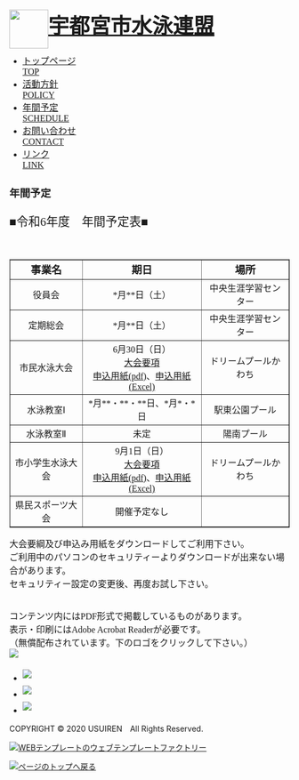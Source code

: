 <!--# usui2024

<!DOCTYPE HTML PUBLIC "-//W3C//DTD HTML 4.01 Transitional//EN" "http://www.w3.org/TR/html4/loose.dtd">-->
<!--DESIGNED BY WEB TEMPLATE FACTORY -->
<html>
<head>
<meta http-equiv="Content-Type" content="text/html; charset=utf-8">
<meta name=”viewport” content=”width=device-width,initial-scale=1.0″>
<title>宇都宮市水泳連盟</title>
<meta name="keywords" content="宇都宮市水泳連盟" />
<meta name="description" content="" />
<link href="https://usuiren.com/css/import.css" rel="stylesheet" type="text/css">
<!--[if lt IE 9]>
	<script src="html5shiv.js"></script>
	<script src="css3-mediaqueries.js"></script>
	<!--[if lt IE 11]>
	<script src="html5shiv.js"></script>
	<script src="css3-mediaqueries.js"></script>
<![endif]-->
<style type="text/css">
.auto-style1 {
	font-style:normal;
	font-family:"UD デジタル 教科書体 NP-B";
	font-size:28pt;
}
.auto-style2 {
	font-style:normal;
	font-family:"UD デジタル 教科書体 NP-B";
	font-size:14pt;
}
.auto-style3 {
	font-style:normal;
	font-family:"UD デジタル 教科書体 NP-B";
	font-size:12pt;
}
.auto-style4 {
	margin-top: 5px;
	margin-bottom: 5px;
}
.auto-style5 {
	font-style:normal;
	font-family:"UD デジタル 教科書体 NP-B";
	font-size:16pt;
}


</style>

</head>
<body>
<!--ヘッダー-->
<div id="header" class="clearfix">
  <p><img src="https://usuiren.com/images/top/top_logo.png" height="70" style="float: left" width="70"></p>
  <h1 class="auto-style1"><a href="index.html">宇都宮市水泳連盟</a></h1>
</div>
<!--ヘッダー終了-->
<!--グローバルナビゲーション-->
<div id="globalNavi">
  <ul class="clearfix">
    <li class="auto-style3"><a href="https://usuiren.com/index.html">トップページ<br>
      <span>TOP</span></a></li>
    <li class="auto-style3"><a href="https://usuiren.com/policy.html">活動方針<br>
      <span>POLICY</span></a></li>
    <li class="auto-style3"><a href="https://usuiren.com/schedule.html">年間予定<br>
      <span>SCHEDULE</span></a></li>    
    <li class="auto-style3"><a href="https://usuiren.com/contact.html">お問い合わせ<br>
      <span>CONTACT</span></a></li>
    <li class="auto-style3"><a href="https://usuiren.com/link.html">リンク<br>
      <span>LINK</span></a></li>
  </ul>
</div>
<!--グローバルナビゲーション終了-->
<!--ビジュアル-->
<div id="ttl_catch">
  <h2 class="auto-style2"><b>年間予定</b></h2>
</div>
<!--ビジュアル終了-->
<!--コンテンツ-->
<div id="contents" class="clearfix">
  <!--メイン-->
  <div id="main">
    <div class="section">
      <p class="auto-style5">■令和6年度　年間予定表■<br></p>
      <br>
        <table style="width:100%;text-align:center" border="1" class="auto-style3">
			<tr style="text-align:center">
				<td class="auto-style2"><b>事業名</b></td><td class="auto-style2"><b>期日</b></td><td class="auto-style2"><b>場所</b></td>
			</tr>
			<tr>
				<td>役員会</td><td>*月**日（土）</td><td>中央生涯学習センター</td>
			</tr>
			<tr>
				<td>定期総会</td>	<td>*月**日（土）</td><td>中央生涯学習センター</td>
			</tr>
			<tr>
				<td>市民水泳大会</td><td>6月30日（日）<br><a href="https://usuiren.com/event/smin_Y.pdf">大会要項</a><br><a href="https://usuiren.com/event/smin_M.pdf">申込用紙(pdf)</a>、<a href="https://usuiren.com/event/smin_M.xls">申込用紙(Excel)</a></td><td>ドリームプールかわち</td>
			</tr>
			<tr>
				<td>水泳教室Ⅰ</td><td>*月**・**・**日、*月*・*日</td><td>駅東公園プール</td>
			</tr>
			<tr>
				<td>水泳教室Ⅱ</td><td>未定</td><td>陽南プール</td>
			</tr>
			<tr>
				<td>市小学生水泳大会</td><td>9月1日（日）<br><a href="https://usuiren.com/event/syou_Y.pdf">大会要項</a><br><a href="https://usuiren.com/event/syou_M.pdf">申込用紙(pdf)</a>、<a href="https://usuiren.com/event/syou_M.xls">申込用紙(Excel)</a></td><td>ドリームプールかわち</td>
			</tr>
			<tr>
				<td>県民スポーツ大会</td><td>開催予定なし</td><td></td>
			</tr>
		</table>
    </div>
    <div class="section">
      <div class="section">
      <p class="auto-style3">
      大会要綱及び申込み用紙をダウンロードしてご利用下さい。<br>
      ご利用中のパソコンのセキュリティーよりダウンロードが出来ない場合があります。<br>
      セキュリティー設定の変更後、再度お試し下さい。</p>
      <p class="auto-style3">
      <br>
      コンテンツ内にはPDF形式で掲載しているものがあります。<br>
      表示・印刷にはAdobe Acrobat Readerが必要です。<br>
      （無償配布されています。下のロゴをクリックして下さい。）<br>
      <a href="https://get.adobe.com/jp/reader/"><img src="https://usuiren.com/images/common/Acrobat_Reader_web_button.png"></a>
      </p>
      </div>
      </div>
 </div>
  <!--メイン終了-->
  <!--サブ-->
 <div id="sub">
    <ul class="bnr">
      <li><a href="https://usuiren.com/schedule.html"><img src="https://usuiren.com/images/top/bnr_schedule.png" class="auto-style4"></a></li>
      <li><a href="https://usuiren.com/link.html"><img src="https://usuiren.com/images/top/bnr_link.png" class="auto-style4"></a></li>
      <li><a href="https://usuiren.com/contact.html"><img src="https://usuiren.com/images/top/bnr_contact.png" class="auto-style4"></a></li>
    </ul>
   </div>
<!--サブ終了-->
</div>
<!--コンテンツ終了-->
<!--フッター-->
<div id="footer">
  <div class="inr_group">
    <div class="group_link clearfix">
      <p class="copy">COPYRIGHT &copy; 2020 USUIREN　All Rights Reserved.</p>
    </div>
    <!--↓この部分は変更削除禁止-->
    <p class="tmp_webfac"><a href="http://template.jp.net/"><img src="https://usuiren.com/images/common/copy_tmp_webfac.gif" alt="WEBテンプレートのウェブテンプレートファクトリー"></a></p>
    <!--↑この部分は変更削除禁止終了-->
  </div>
</div>
<!--フッター終了-->
<div class="totop"><a href="#"><img src="https://usuiren.com/images/common/totop.png" alt="ページのトップへ戻る"></a></div><!-- /.totop -->
</body>
</html>
